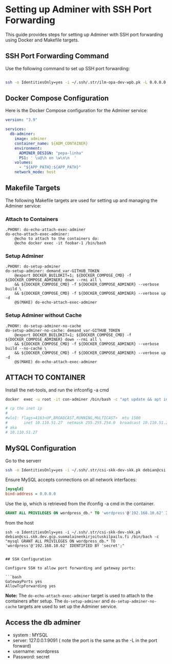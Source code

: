 # Setting up Adminer with SSH Port Forwarding

This guide provides steps for setting up Adminer with SSH port forwarding using Docker and Makefile targets.

## SSH Port Forwarding Command

Use the following command to set up SSH port forwarding:

```bash

ssh -o IdentitiesOnly=yes -i ~/.ssh/.str/ilm-opa-dev-wpb.pk -L 0.0.0.0:9091:localhost:3306 -N -v debian@csi.wpb.dev.ilmatarbrain.com

```

## Docker Compose Configuration

Here is the Docker Compose configuration for the Adminer service:

```yaml
version: "3.9"

services:
  db-adminer:
    image: adminer
    container_name: ${ADM_CONTAINER}
    environment:
      ADMINER_DESIGN: "pepa-linha"
      PS1: ' \u@\h on \w\n\n  '
    volumes:
      - "${APP_PATH}:${APP_PATH}"
    network_mode: host

```

## Makefile Targets

The following Makefile targets are used for setting up and managing the Adminer service:

### Attach to Containers

```make
.PHONY: do-echo-attach-exec-adminer
do-echo-attach-exec-adminer:
	@echo to attach to the containers do:
	@echo docker exec -it foobar-1 /bin/bash
```

### Setup Adminer

```make
.PHONY: do-setup-adminer
do-setup-adminer: demand_var-GITHUB_TOKEN
	@export DOCKER_BUILDKIT=1; ${DOCKER_COMPOSE_CMD} -f ${DOCKER_COMPOSE_ADMINER} down --rmi all \
	&& ${DOCKER_COMPOSE_CMD} -f ${DOCKER_COMPOSE_ADMINER} --verbose build \
	&& ${DOCKER_COMPOSE_CMD} -f ${DOCKER_COMPOSE_ADMINER} --verbose up -d
	@$(MAKE) do-echo-attach-exec-adminer
```

### Setup Adminer without Cache

```make
.PHONY: do-setup-adminer-no-cache
do-setup-adminer-no-cache: demand_var-GITHUB_TOKEN
	@export DOCKER_BUILDKIT=1; ${DOCKER_COMPOSE_CMD} -f ${DOCKER_COMPOSE_ADMINER} down --rmi all \
	&& ${DOCKER_COMPOSE_CMD} -f ${DOCKER_COMPOSE_ADMINER} --verbose build --no-cache \
	&& ${DOCKER_COMPOSE_CMD} -f ${DOCKER_COMPOSE_ADMINER} --verbose up -d
	@$(MAKE) do-echo-attach-exec-adminer
```
## ATTACH TO CONTAINER 
Install the net-tools, and run the infconfig -a cmd
```sh
docker  exec -u root -it con-adminer /bin/bash -c "apt update && apt install -y net-tools && ifconfig -a"

# cp the inet ip
# 
#wlo1: flags=4163<UP,BROADCAST,RUNNING,MULTICAST>  mtu 1500
#       inet 10.110.51.27  netmask 255.255.254.0  broadcast 10.110.51.255
# aka
# 10.110.51.27
```


## MySQL Configuration
Go to the serverr
```sh
ssh -o IdentitiesOnly=yes -i ~/.ssh/.str/csi-skk-dev-skk.pk debian@csi.skk.dev.gcp.suomalainenkirjoituskilpailu.fi

```

Ensure MySQL accepts connections on all network interfaces:

```ini
[mysqld]
bind-address = 0.0.0.0
```

Use the ip, which is retrieved from the ifconfig -a cmd in the container.

```sql
GRANT ALL PRIVILEGES ON wordpress_db.* TO 'wordpress'@'192.168.10.62' IDENTIFIED BY 'secret';

```

from the host
```
ssh -o IdentitiesOnly=yes -i ~/.ssh/.str/csi-skk-dev-skk.pk debian@csi.skk.dev.gcp.suomalainenkirjoituskilpailu.fi /bin/bach -c "mysql GRANT ALL PRIVILEGES ON wordpress_db.* TO 'wordpress'@'192.168.10.62' IDENTIFIED BY 'secret';"


## SSH Configuration

Configure SSH to allow port forwarding and gateway ports:

```bash
GatewayPorts yes
AllowTcpForwarding yes
```

**Note:** The `do-echo-attach-exec-adminer` target is used to attach to the containers after setup. The `do-setup-adminer` and `do-setup-adminer-no-cache` targets are used to set up the Adminer service.


## Access the db adminer 

- system : MYSQL
- server: 127.0.0.1:9091 ( note the port is the same as the -L in the port forward)
- username: wordpress
- Password: secret
